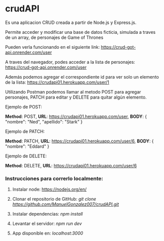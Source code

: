 # crudAPI 
Es una aplicacion CRUD creada a partir de Node.js y Express.js.

Permite acceder y modificar una base de datos ficticia, simulada a traves de un array, de personajes de Game of Thrones

Pueden verla funcionando en el siguiente link: https://crud-got-api.onrender.com/user

A traves del navegador, podes acceder a la lista de personajes: https://crud-got-api.onrender.com/user 

Además podemos agregar el correspondiente id para ver solo un elemento de la lista: https://crudapi01.herokuapp.com/user/1

Utilizando Postman podemos llamar al metodo POST para agregar personajes, PATCH para editar y DELETE para quitar algún elemento.

Ejemplo de POST:

**Method**: POST,
**URL**: https://crudapi01.herokuapp.com/user,
**BODY**: 
{
    "nombre": "Ned",
    "apellido": "Stark"
}

Ejemplo de PATCH:

**Method**: PATCH,
**URL**: https://crudapi01.herokuapp.com/user/6,
**BODY**: 
{
    "nombre": "Eddard"
}

Ejemplo de DELETE:

**Method**: DELETE,
**URL**: https://crudapi01.herokuapp.com/user/6



### Instrucciones para correrlo localmente:

1. Instalar node: https://nodejs.org/en/

2. Clonar el repositorio de GitHub: *git clone https://github.com/ManuelGonzalez007/crudAPI.git*

3. Instalar dependencias: *npm install*

4. Levantar el servidor: *npm run dev*

5. App disponible en: *localhost:3000*

